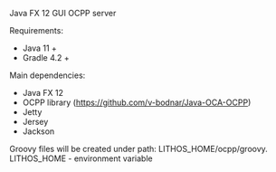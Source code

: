 Java FX 12 GUI OCPP server

Requirements:
* Java 11 +
* Gradle 4.2 +

Main dependencies:
* Java FX 12
* OCPP library (https://github.com/v-bodnar/Java-OCA-OCPP)
* Jetty
* Jersey
* Jackson

Groovy files will be created under path: LITHOS_HOME/ocpp/groovy. 
LITHOS_HOME - environment variable
